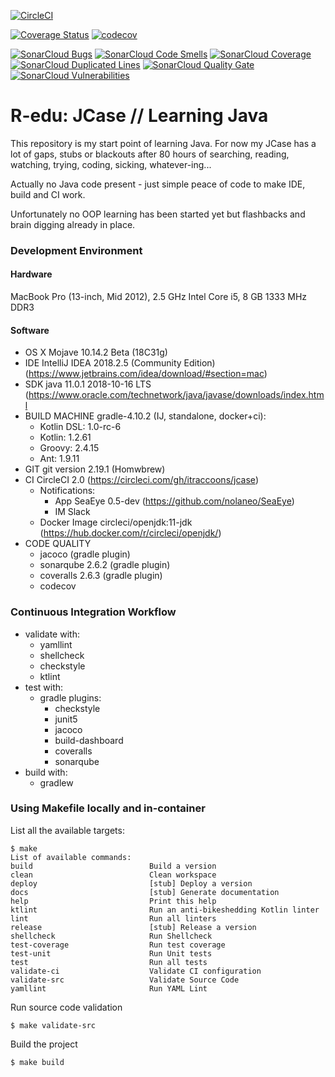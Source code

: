 [![CircleCI](https://circleci.com/gh/itraccoons/jcase.svg?style=svg)](https://circleci.com/gh/itraccoons/jcase)

[![Coverage Status](https://coveralls.io/repos/github/itraccoons/jcase/badge.svg?branch=master)](https://coveralls.io/github/itraccoons/jcase?branch=master)
[![codecov](https://codecov.io/gh/itraccoons/jcase/branch/master/graph/badge.svg)](https://codecov.io/gh/itraccoons/jcase)

[![SonarCloud Bugs](https://sonarcloud.io/api/project_badges/measure?project=itraccoons_jcase&metric=bugs)](https://sonarcloud.io/dashboard?id=itraccoons_jcase)
[![SonarCloud Code Smells](https://sonarcloud.io/api/project_badges/measure?project=itraccoons_jcase&metric=code_smells)](https://sonarcloud.io/dashboard?id=itraccoons_jcase)
[![SonarCloud Coverage](https://sonarcloud.io/api/project_badges/measure?project=itraccoons_jcase&metric=coverage)](https://sonarcloud.io/dashboard?id=itraccoons_jcase)
[![SonarCloud Duplicated Lines](https://sonarcloud.io/api/project_badges/measure?project=itraccoons_jcase&metric=duplicated_lines_density)](https://sonarcloud.io/dashboard?id=itraccoons_jcase)
[![SonarCloud Quality Gate](https://sonarcloud.io/api/project_badges/measure?project=itraccoons_jcase&metric=alert_status)](https://sonarcloud.io/dashboard?id=itraccoons_jcase)
[![SonarCloud Vulnerabilities](https://sonarcloud.io/api/project_badges/measure?project=itraccoons_jcase&metric=vulnerabilities)](https://sonarcloud.io/dashboard?id=itraccoons_jcase)

# R-edu: JCase // Learning Java
This repository is my start point of learning Java.
For now my JCase has a lot of gaps, stubs or blackouts after 80 hours of
searching, reading, watching, trying, coding, sicking, whatever-ing...

Actually no Java code present - just simple peace of code to make IDE, build and CI work.

Unfortunately no OOP learning has been started yet but flashbacks and brain digging already in place.

### Development Environment

#### Hardware
MacBook Pro (13-inch, Mid 2012),  2.5 GHz Intel Core i5, 8 GB 1333 MHz DDR3	
	    
#### Software	
  * OS X Mojave 10.14.2 Beta (18C31g)
  * IDE IntelliJ IDEA 2018.2.5 (Community Edition) (https://www.jetbrains.com/idea/download/#section=mac)
  * SDK java 11.0.1 2018-10-16 LTS (https://www.oracle.com/technetwork/java/javase/downloads/index.html
  * BUILD MACHINE gradle-4.10.2 (IJ, standalone, docker+ci):
    * Kotlin DSL:   1.0-rc-6
    * Kotlin:       1.2.61
    * Groovy:       2.4.15
    * Ant:          1.9.11
  * GIT	git version 2.19.1 (Homwbrew)
  * CI CircleCI 2.0 (https://circleci.com/gh/itraccoons/jcase)
    * Notifications:
      * App SeaEye 0.5-dev (https://github.com/nolaneo/SeaEye)
      * IM Slack
    * Docker Image circleci/openjdk:11-jdk (https://hub.docker.com/r/circleci/openjdk/)
  * CODE QUALITY
	* jacoco (gradle plugin)
    * sonarqube 2.6.2 (gradle plugin)
    * coveralls 2.6.3 (gradle plugin)
    * codecov

### Continuous Integration Workflow
  * validate with:
  	* yamllint
	* shellcheck
	* checkstyle
	* ktlint
  * test with:
    * gradle plugins:
      * checkstyle
      * junit5
      * jacoco
      * build-dashboard
      * coveralls
      * sonarqube
  * build with:
	* gradlew

### Using Makefile locally and in-container
List all the available targets:

	$ make
    List of available commands:
    build                          Build a version
    clean                          Clean workspace
    deploy                         [stub] Deploy a version
    docs                           [stub] Generate documentation
    help                           Print this help
    ktlint                         Run an anti-bikeshedding Kotlin linter
    lint                           Run all linters
    release                        [stub] Release a version
    shellcheck                     Run Shellcheck
    test-coverage                  Run test coverage
    test-unit                      Run Unit tests
    test                           Run all tests
    validate-ci                    Validate CI configuration
    validate-src                   Validate Source Code
    yamllint                       Run YAML Lint

Run source code validation

	$ make validate-src

Build the project

	$ make build
